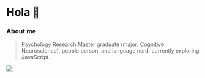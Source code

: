 <h1>Hola 👋</h1>

<h3>About me</h3>

>Psychology Research Master graduate (major: Cognitive Neuroscience), 
>people person, and language nerd, currently exploring JavaScript.


![](https://cdn.dribbble.com/users/2212622/screenshots/6329798/figma.png?resize=400x0)

<!--
**LuamB/LuamB** is a ✨ _special_ ✨ repository because its `README.md` (this file) appears on your GitHub profile.

Here are some ideas to get you started:

- 🔭 I’m currently working on ...
- 🌱 I’m currently learning JavaScript 
- 👯 I’m looking to collaborate on innovative social impact projects
- 🤔 I’m looking for help with JavaScript
- 💬 Ask me about intersectionality
- 📫 How to reach me: luam.belay@gmail.com
- 😄 Pronouns: she / sie
- ⚡ Fun fact: I'm older than you think
-->
